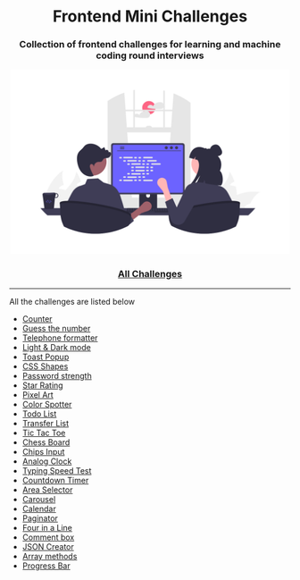 <div align="center">
  <h1>Frontend Mini Challenges</h1>
  <h3>Collection of frontend challenges for learning and machine coding round interviews</h3>
  <a href="https://sadanandpai.github.io/frontend-mini-challenges/"><img src="src/cover.png" alt="web programming" width="500px" /></a>
</div>

<div align="center">
  <h3><a href="https://sadanandpai.github.io/frontend-mini-challenges/">All Challenges</a></h3>
</div>

---

All the challenges are listed below

- [Counter](https://sadanandpai.github.io/frontend-mini-challenges/src/mc/counter/)
- [Guess the number](https://sadanandpai.github.io/frontend-mini-challenges/src/mc/guess-the-number/)
- [Telephone formatter](https://sadanandpai.github.io/frontend-mini-challenges/src/mc/telephone-formatter/)
- [Light & Dark mode](https://sadanandpai.github.io/frontend-mini-challenges/src/mc/theme/)
- [Toast Popup](https://sadanandpai.github.io/frontend-mini-challenges/src/mc/toast-popup/)
- [CSS Shapes](https://sadanandpai.github.io/frontend-mini-challenges/src/mc/css-shapes/)
- [Password strength](https://sadanandpai.github.io/frontend-mini-challenges/src/mc/password-strength/)
- [Star Rating](https://sadanandpai.github.io/frontend-mini-challenges/src/mc/star-rating/)
- [Pixel Art](https://sadanandpai.github.io/frontend-mini-challenges/src/mc/pixel-art/)
- [Color Spotter](https://sadanandpai.github.io/frontend-mini-challenges/src/mc/color-spotter/)
- [Todo List](https://sadanandpai.github.io/frontend-mini-challenges/src/mc/todo-list/)
- [Transfer List](https://sadanandpai.github.io/frontend-mini-challenges/src/mc/transfer-list/)
- [Tic Tac Toe](https://sadanandpai.github.io/frontend-mini-challenges/src/mc/tic-tac-toe/)
- [Chess Board](https://sadanandpai.github.io/frontend-mini-challenges/src/mc/chess-board/)
- [Chips Input](https://sadanandpai.github.io/frontend-mini-challenges/src/mc/chips-input/)
- [Analog Clock](https://sadanandpai.github.io/frontend-mini-challenges/src/mc/analog-clock/)
- [Typing Speed Test](https://sadanandpai.github.io/frontend-mini-challenges/src/mc/typing-speed-test/)
- [Countdown Timer](https://sadanandpai.github.io/frontend-mini-challenges/src/mc/timer/)
- [Area Selector](https://sadanandpai.github.io/frontend-mini-challenges/src/mc/area-selector/)
- [Carousel](https://sadanandpai.github.io/frontend-mini-challenges/src/mc/carousel/)
- [Calendar](https://sadanandpai.github.io/frontend-mini-challenges/src/mc/calendar/)
- [Paginator](https://sadanandpai.github.io/frontend-mini-challenges/src/mc/paginator/)
- [Four in a Line](https://sadanandpai.github.io/frontend-mini-challenges/src/mc/four-in-a-line/)
- [Comment box](https://sadanandpai.github.io/frontend-mini-challenges/src/mc/comment-box/)
- [JSON Creator](https://sadanandpai.github.io/frontend-mini-challenges/src/mc/json-creator/)
- [Array methods](https://sadanandpai.github.io/frontend-mini-challenges/src/mc/array-methods/)
- [Progress Bar](https://sadanandpai.github.io/frontend-mini-challenges/src/mc/progress-bar/)
